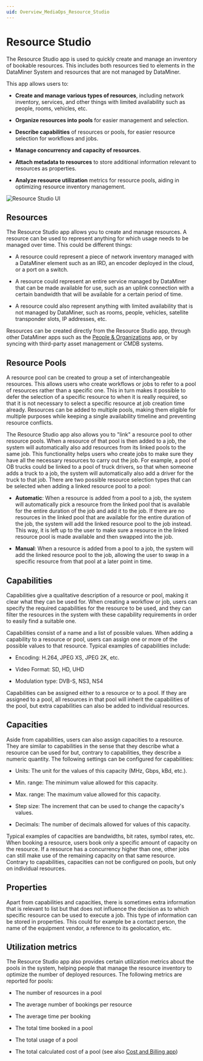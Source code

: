 ```yaml
---
uid: Overview_MediaOps_Resource_Studio
---
```


# Resource Studio

The Resource Studio app is used to quickly create and manage an inventory of bookable resources. This includes both resources tied to elements in the DataMiner System and resources that are not managed by DataMiner.

This app allows users to:

- **Create and manage various types of resources**, including network inventory, services, and other things with limited availability such as people, rooms, vehicles, etc.

- **Organize resources into pools** for easier management and selection.

- **Describe capabilities** of resources or pools, for easier resource selection for workflows and jobs.

- **Manage concurrency and capacity of resources**.

- **Attach metadata to resources** to store additional information relevant to resources as properties.

- **Analyze resource utilization** metrics for resource pools, aiding in optimizing resource inventory management.

![Resource Studio UI](~/dataminer-overview/images/resource_studio1.png)

## Resources

The Resource Studio app allows you to create and manage resources. A resource can be used to represent anything for which usage needs to be managed over time. This could be different things:

- A resource could represent a piece of network inventory managed with a DataMiner element such as an IRD, an encoder deployed in the cloud, or a port on a switch.

- A resource could represent an entire service managed by DataMiner that can be made available for use, such as an uplink connection with a certain bandwidth that will be available for a certain period of time.

- A resource could also represent anything with limited availability that is not managed by DataMiner, such as rooms, people, vehicles, satellite transponder slots, IP addresses, etc.

Resources can be created directly from the Resource Studio app, through other DataMiner apps such as the [People & Organizations](xref:Overview_MediaOps_People_and_Organization) app, or by syncing with third-party asset management or CMDB systems.

## Resource Pools

A resource pool can be created to group a set of interchangeable resources. This allows users who create workflows or jobs to refer to a pool of resources rather than a specific one. This in turn makes it possible to defer the selection of a specific resource to when it is really required, so that it is not necessary to select a specific resource at job creation time already. Resources can be added to multiple pools, making them eligible for multiple purposes while keeping a single availability timeline and preventing resource conflicts.

The Resource Studio app also allows you to "link" a resource pool to other resource pools. When a resource of that pool is then added to a job, the system will automatically also add resources from its linked pools to the same job. This functionality helps users who create jobs to make sure they have all the necessary resources to carry out the job. For example, a pool of OB trucks could be linked to a pool of truck drivers, so that when someone adds a truck to a job, the system will automatically also add a driver for the truck to that job. There are two possible resource selection types that can be selected when adding a linked resource pool to a pool:

- **Automatic**: When a resource is added from a pool to a job, the system will automatically pick a resource from the linked pool that is available for the entire duration of the job and add it to the job. If there are no resources in the linked pool that are available for the entire duration of the job, the system will add the linked resource pool to the job instead. This way, it is left up to the user to make sure a resource in the linked resource pool is made available and then swapped into the job.

- **Manual**: When a resource is added from a pool to a job, the system will add the linked resource pool to the job, allowing the user to swap in a specific resource from that pool at a later point in time.

## Capabilities

Capabilities give a qualitative description of a resource or pool, making it clear what they can be used for. When creating a workflow or job, users can specify the required capabilities for the resource to be used, and they can filter the resources in the system with these capability requirements in order to easily find a suitable one.

Capabilities consist of a name and a list of possible values. When adding a capability to a resource or pool, users can assign one or more of the possible values to that resource. Typical examples of capabilities include:

- Encoding: H.264, JPEG XS, JPEG 2K, etc.

- Video Format: SD, HD, UHD

- Modulation type: DVB-S, NS3, NS4

Capabilities can be assigned either to a resource or to a pool. If they are assigned to a pool, all resources in that pool will inherit the capabilities of the pool, but extra capabilities can also be added to individual resources.

## Capacities

Aside from capabilities, users can also assign capacities to a resource. They are similar to capabilities in the sense that they describe what a resource can be used for but, contrary to capabilities, they describe a numeric quantity. The following settings can be configured for capabilities:

- Units: The unit for the values of this capacity (MHz, Gbps, kBd, etc.).

- Min. range: The minimum value allowed for this capacity.

- Max. range: The maximum value allowed for this capacity.

- Step size: The increment that can be used to change the capacity's values.

- Decimals: The number of decimals allowed for values of this capacity.

Typical examples of capacities are bandwidths, bit rates, symbol rates, etc. When booking a resource, users book only a specific amount of capacity on the resource. If a resource has a concurrency higher than one, other jobs can still make use of the remaining capacity on that same resource. Contrary to capabilities, capacities can not be configured on pools, but only on individual resources.

## Properties

Apart from capabilities and capacities, there is sometimes extra information that is relevant to list but that does not influence the decision as to which specific resource can be used to execute a job. This type of information can be stored in properties. This could for example be a contact person, the name of the equipment vendor, a reference to its geolocation, etc.

## Utilization metrics

The Resource Studio app also provides certain utilization metrics about the pools in the system, helping people that manage the resource inventory to optimize the number of deployed resources. The following metrics are reported for pools:

- The number of resources in a pool

- The average number of bookings per resource

- The average time per booking

- The total time booked in a pool

- The total usage of a pool

- The total calculated cost of a pool (see also [Cost and Billing app](xref:Overview_MediaOps_Cost_and_Billing))
